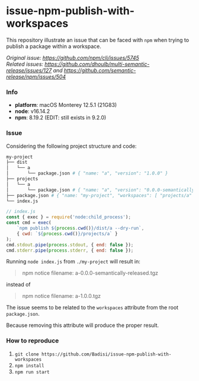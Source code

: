# issue-npm-publish-with-workspaces

This repository illustrate an issue that can be faced with `npm` when trying to publish a package within a workspace.

*Original issue: https://github.com/npm/cli/issues/5745*  
*Related issues: https://github.com/dhoulb/multi-semantic-release/issues/127 and https://github.com/semantic-release/npm/issues/504*

### Info

- **platform**: macOS Monterey 12.5.1 (21G83)
- **node**: v16.14.2
- **npm**: 8.19.2 (EDIT: still exists in 9.2.0)

### Issue

Considering the following project structure and code:

```sh
my-project
├── dist
│   └── a
│       └── package.json # { "name: "a", "version": "1.0.0" }
├── projects
│   └── a
│       └── package.json # { "name: "a", "version": "0.0.0-semantically-released" }
├── package.json # { "name: "my-project", "workspaces": [ "projects/a" ] }
└── index.js
```

```js
// index.js
const { exec } = require('node:child_process');
const cmd = exec(
    `npm publish ${process.cwd()}/dist/a --dry-run`,
    { cwd: `${process.cwd()}/projects/a` }
);
cmd.stdout.pipe(process.stdout, { end: false });
cmd.stderr.pipe(process.stderr, { end: false });
```

Running `node index.js` from `./my-project` will result in:
> npm notice filename: a-0.0.0-semantically-released.tgz

instead of
> npm notice filename: a-1.0.0.tgz

The issue seems to be related to the `workspaces` attribute from the root `package.json`.

Because removing this attribute will produce the proper result.

### How to reproduce

1. `git clone https://github.com/Badisi/issue-npm-publish-with-workspaces`
2. `npm install`
3. `npm run start`
